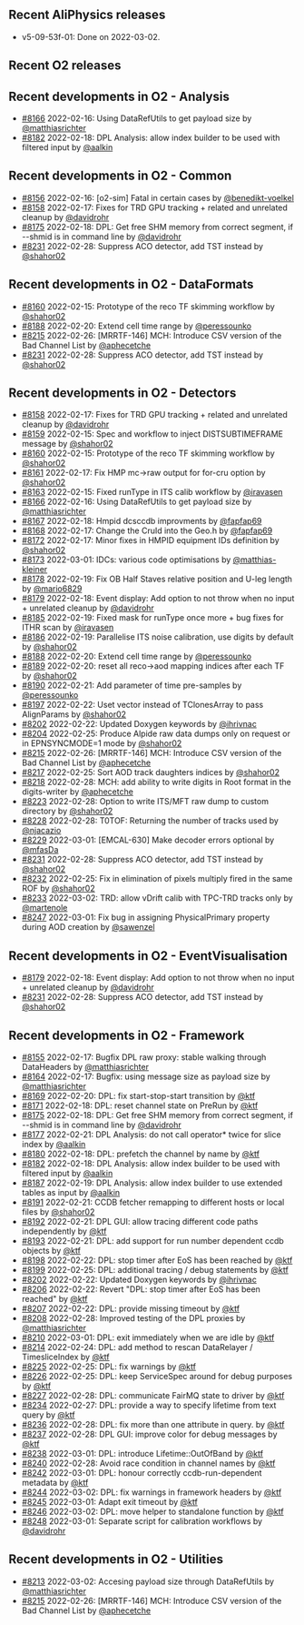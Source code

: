 ## Recent AliPhysics releases
- v5-09-53f-01: Done on 2022-03-02.
## Recent O2 releases
## Recent developments in O2 - Analysis
- [\#8166](https://github.com/AliceO2Group/AliceO2/pull/8166) 2022-02-16: Using DataRefUtils to get payload size by [@matthiasrichter](https://github.com/matthiasrichter)
- [\#8182](https://github.com/AliceO2Group/AliceO2/pull/8182) 2022-02-18: DPL Analysis: allow index builder to be used with filtered input by [@aalkin](https://github.com/aalkin)
## Recent developments in O2 - Common
- [\#8156](https://github.com/AliceO2Group/AliceO2/pull/8156) 2022-02-16: [o2-sim] Fatal in certain cases by [@benedikt-voelkel](https://github.com/benedikt-voelkel)
- [\#8158](https://github.com/AliceO2Group/AliceO2/pull/8158) 2022-02-17: Fixes for TRD GPU tracking + related and unrelated cleanup by [@davidrohr](https://github.com/davidrohr)
- [\#8175](https://github.com/AliceO2Group/AliceO2/pull/8175) 2022-02-18: DPL: Get free SHM memory from correct segment, if --shmid is in command line by [@davidrohr](https://github.com/davidrohr)
- [\#8231](https://github.com/AliceO2Group/AliceO2/pull/8231) 2022-02-28: Suppress ACO detector, add TST instead by [@shahor02](https://github.com/shahor02)
## Recent developments in O2 - DataFormats
- [\#8160](https://github.com/AliceO2Group/AliceO2/pull/8160) 2022-02-15: Prototype of the reco TF skimming workflow by [@shahor02](https://github.com/shahor02)
- [\#8188](https://github.com/AliceO2Group/AliceO2/pull/8188) 2022-02-20: Extend cell time range by [@peressounko](https://github.com/peressounko)
- [\#8215](https://github.com/AliceO2Group/AliceO2/pull/8215) 2022-02-26: [MRRTF-146] MCH: Introduce CSV version of the Bad Channel List by [@aphecetche](https://github.com/aphecetche)
- [\#8231](https://github.com/AliceO2Group/AliceO2/pull/8231) 2022-02-28: Suppress ACO detector, add TST instead by [@shahor02](https://github.com/shahor02)
## Recent developments in O2 - Detectors
- [\#8158](https://github.com/AliceO2Group/AliceO2/pull/8158) 2022-02-17: Fixes for TRD GPU tracking + related and unrelated cleanup by [@davidrohr](https://github.com/davidrohr)
- [\#8159](https://github.com/AliceO2Group/AliceO2/pull/8159) 2022-02-15: Spec and workflow to inject DISTSUBTIMEFRAME message by [@shahor02](https://github.com/shahor02)
- [\#8160](https://github.com/AliceO2Group/AliceO2/pull/8160) 2022-02-15: Prototype of the reco TF skimming workflow by [@shahor02](https://github.com/shahor02)
- [\#8161](https://github.com/AliceO2Group/AliceO2/pull/8161) 2022-02-17: Fix HMP mc->raw output for for-cru option by [@shahor02](https://github.com/shahor02)
- [\#8163](https://github.com/AliceO2Group/AliceO2/pull/8163) 2022-02-15: Fixed runType in ITS calib workflow by [@iravasen](https://github.com/iravasen)
- [\#8166](https://github.com/AliceO2Group/AliceO2/pull/8166) 2022-02-16: Using DataRefUtils to get payload size by [@matthiasrichter](https://github.com/matthiasrichter)
- [\#8167](https://github.com/AliceO2Group/AliceO2/pull/8167) 2022-02-18: Hmpid dcsccdb improvments by [@fapfap69](https://github.com/fapfap69)
- [\#8168](https://github.com/AliceO2Group/AliceO2/pull/8168) 2022-02-17: Change the CruId into the Geo.h by [@fapfap69](https://github.com/fapfap69)
- [\#8172](https://github.com/AliceO2Group/AliceO2/pull/8172) 2022-02-17: Minor fixes in HMPID equipment IDs definition by [@shahor02](https://github.com/shahor02)
- [\#8173](https://github.com/AliceO2Group/AliceO2/pull/8173) 2022-03-01: IDCs: various code optimisations by [@matthias-kleiner](https://github.com/matthias-kleiner)
- [\#8178](https://github.com/AliceO2Group/AliceO2/pull/8178) 2022-02-19: Fix OB Half Staves relative position and U-leg length by [@mario6829](https://github.com/mario6829)
- [\#8179](https://github.com/AliceO2Group/AliceO2/pull/8179) 2022-02-18: Event display: Add option to not throw when no input + unrelated cleanup by [@davidrohr](https://github.com/davidrohr)
- [\#8185](https://github.com/AliceO2Group/AliceO2/pull/8185) 2022-02-19: Fixed mask for runType once more + bug fixes for ITHR scan by [@iravasen](https://github.com/iravasen)
- [\#8186](https://github.com/AliceO2Group/AliceO2/pull/8186) 2022-02-19: Parallelise ITS noise calibration, use digits by default by [@shahor02](https://github.com/shahor02)
- [\#8188](https://github.com/AliceO2Group/AliceO2/pull/8188) 2022-02-20: Extend cell time range by [@peressounko](https://github.com/peressounko)
- [\#8189](https://github.com/AliceO2Group/AliceO2/pull/8189) 2022-02-20: reset all reco->aod mapping indices after each TF by [@shahor02](https://github.com/shahor02)
- [\#8190](https://github.com/AliceO2Group/AliceO2/pull/8190) 2022-02-21: Add parameter of time pre-samples by [@peressounko](https://github.com/peressounko)
- [\#8197](https://github.com/AliceO2Group/AliceO2/pull/8197) 2022-02-22: Uset vector instead of TClonesArray to pass AlignParams by [@shahor02](https://github.com/shahor02)
- [\#8202](https://github.com/AliceO2Group/AliceO2/pull/8202) 2022-02-22: Updated Doxygen  keywords by [@ihrivnac](https://github.com/ihrivnac)
- [\#8204](https://github.com/AliceO2Group/AliceO2/pull/8204) 2022-02-25: Produce Alpide raw data dumps only on request or in EPNSYNCMODE=1 mode by [@shahor02](https://github.com/shahor02)
- [\#8215](https://github.com/AliceO2Group/AliceO2/pull/8215) 2022-02-26: [MRRTF-146] MCH: Introduce CSV version of the Bad Channel List by [@aphecetche](https://github.com/aphecetche)
- [\#8217](https://github.com/AliceO2Group/AliceO2/pull/8217) 2022-02-25: Sort AOD track daughters indices by [@shahor02](https://github.com/shahor02)
- [\#8218](https://github.com/AliceO2Group/AliceO2/pull/8218) 2022-02-28: MCH: add ability to write digits in Root format in the digits-writer by [@aphecetche](https://github.com/aphecetche)
- [\#8223](https://github.com/AliceO2Group/AliceO2/pull/8223) 2022-02-28: Option to write ITS/MFT raw dump to custom directory by [@shahor02](https://github.com/shahor02)
- [\#8228](https://github.com/AliceO2Group/AliceO2/pull/8228) 2022-02-28: T0TOF: Returning the number of tracks used by [@njacazio](https://github.com/njacazio)
- [\#8229](https://github.com/AliceO2Group/AliceO2/pull/8229) 2022-03-01: [EMCAL-630] Make decoder errors optional by [@mfasDa](https://github.com/mfasDa)
- [\#8231](https://github.com/AliceO2Group/AliceO2/pull/8231) 2022-02-28: Suppress ACO detector, add TST instead by [@shahor02](https://github.com/shahor02)
- [\#8232](https://github.com/AliceO2Group/AliceO2/pull/8232) 2022-02-25: Fix in elimination of pixels multiply fired in the same ROF by [@shahor02](https://github.com/shahor02)
- [\#8233](https://github.com/AliceO2Group/AliceO2/pull/8233) 2022-03-02: TRD: allow vDrift calib with TPC-TRD tracks only by [@martenole](https://github.com/martenole)
- [\#8247](https://github.com/AliceO2Group/AliceO2/pull/8247) 2022-03-01: Fix bug in assigning PhysicalPrimary property during AOD creation by [@sawenzel](https://github.com/sawenzel)
## Recent developments in O2 - EventVisualisation
- [\#8179](https://github.com/AliceO2Group/AliceO2/pull/8179) 2022-02-18: Event display: Add option to not throw when no input + unrelated cleanup by [@davidrohr](https://github.com/davidrohr)
- [\#8231](https://github.com/AliceO2Group/AliceO2/pull/8231) 2022-02-28: Suppress ACO detector, add TST instead by [@shahor02](https://github.com/shahor02)
## Recent developments in O2 - Framework
- [\#8155](https://github.com/AliceO2Group/AliceO2/pull/8155) 2022-02-17: Bugfix DPL raw proxy: stable walking through DataHeaders by [@matthiasrichter](https://github.com/matthiasrichter)
- [\#8164](https://github.com/AliceO2Group/AliceO2/pull/8164) 2022-02-17: Bugfix: using message size as payload size by [@matthiasrichter](https://github.com/matthiasrichter)
- [\#8169](https://github.com/AliceO2Group/AliceO2/pull/8169) 2022-02-20: DPL: fix start-stop-start transition by [@ktf](https://github.com/ktf)
- [\#8171](https://github.com/AliceO2Group/AliceO2/pull/8171) 2022-02-18: DPL: reset channel state on PreRun by [@ktf](https://github.com/ktf)
- [\#8175](https://github.com/AliceO2Group/AliceO2/pull/8175) 2022-02-18: DPL: Get free SHM memory from correct segment, if --shmid is in command line by [@davidrohr](https://github.com/davidrohr)
- [\#8177](https://github.com/AliceO2Group/AliceO2/pull/8177) 2022-02-21: DPL Analysis: do not call operator* twice for slice index by [@aalkin](https://github.com/aalkin)
- [\#8180](https://github.com/AliceO2Group/AliceO2/pull/8180) 2022-02-18: DPL: prefetch the channel by name by [@ktf](https://github.com/ktf)
- [\#8182](https://github.com/AliceO2Group/AliceO2/pull/8182) 2022-02-18: DPL Analysis: allow index builder to be used with filtered input by [@aalkin](https://github.com/aalkin)
- [\#8187](https://github.com/AliceO2Group/AliceO2/pull/8187) 2022-02-19: DPL Analysis: allow index builder to use extended tables as input by [@aalkin](https://github.com/aalkin)
- [\#8191](https://github.com/AliceO2Group/AliceO2/pull/8191) 2022-02-21: CCDB fetcher remapping to different hosts or local files by [@shahor02](https://github.com/shahor02)
- [\#8192](https://github.com/AliceO2Group/AliceO2/pull/8192) 2022-02-21: DPL GUI: allow tracing different code paths independently by [@ktf](https://github.com/ktf)
- [\#8193](https://github.com/AliceO2Group/AliceO2/pull/8193) 2022-02-21: DPL: add support for run number dependent ccdb objects by [@ktf](https://github.com/ktf)
- [\#8198](https://github.com/AliceO2Group/AliceO2/pull/8198) 2022-02-22: DPL: stop timer after EoS has been reached by [@ktf](https://github.com/ktf)
- [\#8199](https://github.com/AliceO2Group/AliceO2/pull/8199) 2022-02-25: DPL: additional tracing / debug statements by [@ktf](https://github.com/ktf)
- [\#8202](https://github.com/AliceO2Group/AliceO2/pull/8202) 2022-02-22: Updated Doxygen  keywords by [@ihrivnac](https://github.com/ihrivnac)
- [\#8206](https://github.com/AliceO2Group/AliceO2/pull/8206) 2022-02-22: Revert "DPL: stop timer after EoS has been reached" by [@ktf](https://github.com/ktf)
- [\#8207](https://github.com/AliceO2Group/AliceO2/pull/8207) 2022-02-22: DPL: provide missing timeout by [@ktf](https://github.com/ktf)
- [\#8208](https://github.com/AliceO2Group/AliceO2/pull/8208) 2022-02-28: Improved testing of the DPL proxies by [@matthiasrichter](https://github.com/matthiasrichter)
- [\#8210](https://github.com/AliceO2Group/AliceO2/pull/8210) 2022-03-01: DPL: exit immediately when we are idle by [@ktf](https://github.com/ktf)
- [\#8214](https://github.com/AliceO2Group/AliceO2/pull/8214) 2022-02-24: DPL: add method to rescan DataRelayer / TimesliceIndex by [@ktf](https://github.com/ktf)
- [\#8225](https://github.com/AliceO2Group/AliceO2/pull/8225) 2022-02-25: DPL: fix warnings by [@ktf](https://github.com/ktf)
- [\#8226](https://github.com/AliceO2Group/AliceO2/pull/8226) 2022-02-25: DPL: keep ServiceSpec around for debug purposes by [@ktf](https://github.com/ktf)
- [\#8227](https://github.com/AliceO2Group/AliceO2/pull/8227) 2022-02-28: DPL: communicate FairMQ state to driver by [@ktf](https://github.com/ktf)
- [\#8234](https://github.com/AliceO2Group/AliceO2/pull/8234) 2022-02-27: DPL: provide a way to specify lifetime from text query by [@ktf](https://github.com/ktf)
- [\#8236](https://github.com/AliceO2Group/AliceO2/pull/8236) 2022-02-28: DPL: fix more than one attribute in query. by [@ktf](https://github.com/ktf)
- [\#8237](https://github.com/AliceO2Group/AliceO2/pull/8237) 2022-02-28: DPL GUI: improve color for debug messages by [@ktf](https://github.com/ktf)
- [\#8238](https://github.com/AliceO2Group/AliceO2/pull/8238) 2022-03-01: DPL: introduce Lifetime::OutOfBand by [@ktf](https://github.com/ktf)
- [\#8240](https://github.com/AliceO2Group/AliceO2/pull/8240) 2022-02-28: Avoid race condition in channel names by [@ktf](https://github.com/ktf)
- [\#8242](https://github.com/AliceO2Group/AliceO2/pull/8242) 2022-03-01: DPL: honour correctly ccdb-run-dependent metadata by [@ktf](https://github.com/ktf)
- [\#8244](https://github.com/AliceO2Group/AliceO2/pull/8244) 2022-03-02: DPL: fix warnings in framework headers by [@ktf](https://github.com/ktf)
- [\#8245](https://github.com/AliceO2Group/AliceO2/pull/8245) 2022-03-01: Adapt exit timeout by [@ktf](https://github.com/ktf)
- [\#8246](https://github.com/AliceO2Group/AliceO2/pull/8246) 2022-03-02: DPL: move helper to standalone function by [@ktf](https://github.com/ktf)
- [\#8248](https://github.com/AliceO2Group/AliceO2/pull/8248) 2022-03-01: Separate script for calibration workflows by [@davidrohr](https://github.com/davidrohr)
## Recent developments in O2 - Utilities
- [\#8213](https://github.com/AliceO2Group/AliceO2/pull/8213) 2022-03-02: Accesing payload size through DataRefUtils by [@matthiasrichter](https://github.com/matthiasrichter)
- [\#8215](https://github.com/AliceO2Group/AliceO2/pull/8215) 2022-02-26: [MRRTF-146] MCH: Introduce CSV version of the Bad Channel List by [@aphecetche](https://github.com/aphecetche)
